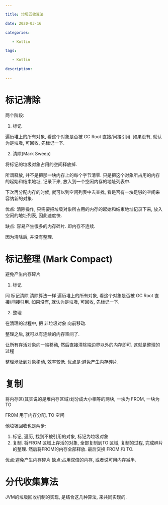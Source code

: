 ```yaml
---

title: 垃圾回收算法

date: 2020-03-16

categories: 

   - Kotlin

tags: 

   - Kotlin 

description: 
​
---
```


# 标记清除


两个阶段:

1. 标记

遍历堆上的所有对象, 看这个对象是否被 GC Root 直接/间接引用. 如果没有, 就认为是垃圾, 可回收, 先标记一下.

2. 清除(Mark Sweep)

将标记的垃圾对象占用的空间释放掉.

所谓释放, 并不是把那一块内存上的每个字节清零.  只是把这个对象所占用的内存的起始和结束地址, 记录下来, 放入到一个空闲内存的地址列表中.

下次再分配内存的时候, 就可以到空闲列表中去查找, 看是否有一块足够的空间来容纳新的对象.


优点: 清除操作, 只需要把垃圾对象所占用的内存的起始和结束地址记录下来, 放入空闲的地址列表, 因此速度快.

缺点: 容易产生很多的内存碎片. 即内存不连续.

因为清除后, 并没有整理.

# 标记整理 (Mark Compact)

避免产生内存碎片


1. 标记

同 标记清除  清除算法一样
遍历堆上的所有对象, 看这个对象是否被 GC Root 直接/间接引用. 如果没有, 就认为是垃圾, 可回收, 先标记一下.

2. 整理

在清理的过程中, 把 非垃圾对象 向前移动.

整理之后, 就可以有连续的内存空间了.

让所有存活对象向一端移动, 然后直接清除端边界以外的内存即可. 这就是整理的过程


整理涉及到对象移动, 效率较低. 优点是:避免产生内存碎片.



# 复制

将内存区(其实说的是堆内存区域)划分成大小相等的两块, 一块为 FROM, 一块为 TO

FROM 用于内存分配,  TO 空闲

他垃圾回收也是两步:
1. 标记, 遍历, 找到不被引用的对象, 标记为垃圾对象
2. 复制. 将FROM 区域上存活的对象, 全部复制到TO 区域, 复制的过程, 完成碎片的整理. 然后将FROM的内存全部释放. 最后交换 FROM 和 TO.

优点:避免产生内存碎片
缺点:占用双倍的内存, 或者说可用内存减半.


# 分代收集算法

JVM的垃圾回收机制的实现, 是结合这几种算法, 来共同实现的.